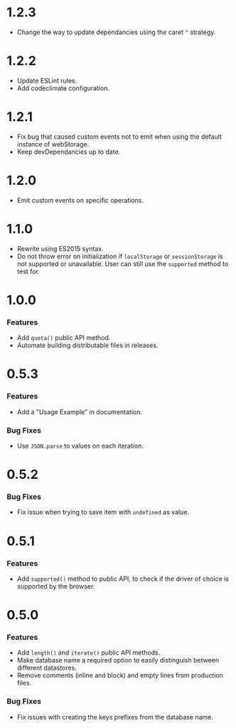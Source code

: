 # 1.2.3
- Change the way to update dependancies using the caret `^` strategy.

# 1.2.2
- Update ESLint rules.
- Add codeclimate configuration.

# 1.2.1
- Fix bug that caused custom events not to emit when using the default instance of webStorage.
- Keep devDependancies up to date.

# 1.2.0
- Emit custom events on specific operations.

# 1.1.0
- Rewrite using ES2015 syntax.
- Do not throw error on initialization if `localStorage` or `sessionStorage` is not supported or unavailable. User can still use the `supported` method to test for.

# 1.0.0
### Features
- Add `quota()` public API method.
- Automate building distributable files in releases.

# 0.5.3
### Features
- Add a "Usage Example" in documentation.

### Bug Fixes
- Use `JSON.parse` to values on each iteration.

# 0.5.2
### Bug Fixes
- Fix issue when trying to save item with `undefined` as value.

# 0.5.1
### Features
- Add `supported()` method to public API, to check if the driver of choice is supported by the browser.

# 0.5.0
### Features
- Add `length()` and `iterate()` public API methods.
- Make database name a required option to easily distinguish between different datastores.
- Remove comments (inline and block) and empty lines from production files.

### Bug Fixes
- Fix issues with creating the keys prefixes from the database name.
